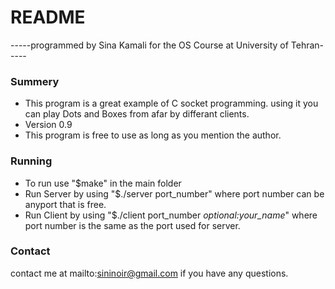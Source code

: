 # README #
-----programmed by Sina Kamali for the OS Course at University of Tehran-----


### Summery ###

* This program is a great example of C socket programming. using it you can play Dots and Boxes from afar by differant clients.
* Version 0.9
* This program is free to use as long as you mention the author.

### Running ###

* To run use "$make" in the main folder
* Run Server by using "$./server port_number" where port number can be anyport that is free.
* Run Client by using "$./client port_number *optional:your_name*" where port number is the same as the port used for server.


### Contact ###

contact me at mailto:sininoir@gmail.com if you have any questions.
